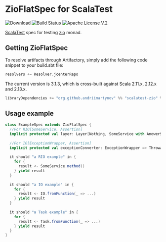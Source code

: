 ZioFlatSpec for ScalaTest
=========
[ ![Download](https://api.bintray.com/packages/andriimartynov/maven/scalatest-zio/images/download.svg) ](https://bintray.com/andriimartynov/maven/scalatest-zio/_latestVersion)
[![Build Status](https://travis-ci.org/andriimartynov/scalatest-zio.svg)](https://travis-ci.org/andriimartynov/scalatest-zio)
[![Apache License V.2](https://img.shields.io/badge/license-Apache%20V.2-blue.svg)](https://github.com/andriimartynov/scalatest-zio/blob/master/LICENSE)


[ScalaTest](http://www.scalatest.org/) spec for testing [zio](https://zio.dev/) monad.

## Getting ZioFlatSpec

To resolve artifacts through Artifactory, simply add the following code snippet to your build.sbt file:

```scala
resolvers += Resolver.jcenterRepo
```

The current version is 3.1.3, which is cross-built against Scala 2.11.x, 2.12.x and 2.13.x.

```scala
libraryDependencies += "org.github.andriimartynov" %% "scalatest-zio" % "3.1.3"
```

## Usage example
```scala
class ExampleSpec extends ZioFlatSpec {
  //For RIO[SomeService, Assertion]
  implicit protected val layer: Layer[Nothing, SomeService with AnowerService] = ...
    
  //For IO[ExceptionWrapper, Assertion]
  implicit protected val exceptionConverter: ExceptionWrapper => Throwable = ...
    
  it should "a RIO example" in {
    for {
      result <- SomeService.method() 
    } yield result
  }
      
  it should "a IO example" in {
    for {
      result <- IO.fromFunction(_ => ...) 
    } yield result
  }      
    
  it should "a Task example" in {
    for {
      result <- Task.fromFunction(_ => ...) 
    } yield result
  }
}
```